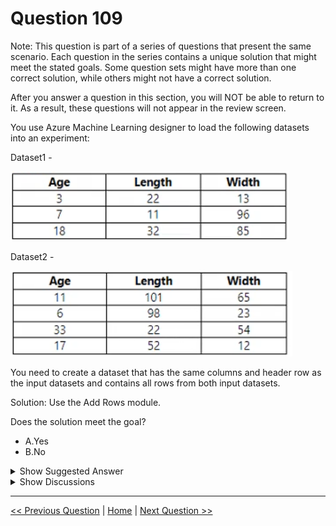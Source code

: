 # Question 109

Note: This question is part of a series of questions that present the same scenario. Each question in the series contains a unique solution that might meet the stated goals. Some question sets might have more than one correct solution, while others might not have a correct solution.

After you answer a question in this section, you will NOT be able to return to it. As a result, these questions will not appear in the review screen.

You use Azure Machine Learning designer to load the following datasets into an experiment:

Dataset1 -

![Question Image](../images/q109_q_image383.png)

Dataset2 -

![Question Image](../images/q109_q_image384.png)

You need to create a dataset that has the same columns and header row as the input datasets and contains all rows from both input datasets.

Solution: Use the Add Rows module.

Does the solution meet the goal?

- A.Yes
- B.No

<details>
  <summary>Show Suggested Answer</summary>

<strong>A</strong><br>

</details>

<details>
  <summary>Show Discussions</summary>

<blockquote><p><strong>sap_dg</strong> <code>(Tue 26 Sep 2023 19:09)</code> - <em>Upvotes: 8</em></p><p>True. Add Rows module is used to concatenate two datasets.
https://learn.microsoft.com/en-us/azure/machine-learning/component-reference/add-rows</p></blockquote>
<blockquote><p><strong>Karthikat</strong> <code>(Wed 25 Sep 2024 16:42)</code> - <em>Upvotes: 2</em></p><p>on exam 3/25/2024</p></blockquote>
<blockquote><p><strong>NullVoider_0</strong> <code>(Mon 12 Aug 2024 13:35)</code> - <em>Upvotes: 2</em></p><p>On exam 12-02-2024.</p></blockquote>
<blockquote><p><strong>phydev</strong> <code>(Sat 20 Jan 2024 14:23)</code> - <em>Upvotes: 4</em></p><p>On exam 20 July 2023.</p></blockquote>

</details>

---

[<< Previous Question](question_108.md) | [Home](../index.md) | [Next Question >>](question_110.md)
